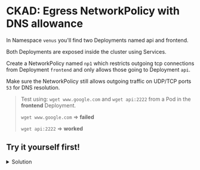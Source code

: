 # CKAD: Egress NetworkPolicy with DNS allowance

In Namespace `venus` you'll find two Deployments named api and frontend. 

Both Deployments are exposed inside the cluster using Services. 

Create a NetworkPolicy named `np1` which restricts outgoing tcp connections from Deployment `frontend` and only allows those going to Deployment `api`. 

Make sure the NetworkPolicy still allows outgoing traffic on UDP/TCP ports `53` for DNS resolution.

> Test using: `wget www.google.com` and `wget api:2222` from a Pod in the **frontend** Deployment.
>
> `wget www.google.com` ⇒ **failed**
> 
> `wget api:2222` ⇒ **worked**



## Try it yourself first!

<details><summary>Solution</summary>
  
```yaml
apiVersion: networking.k8s.io/v1
kind: NetworkPolicy
metadata:
  name: np1
  namespace: venus
spec:
  podSelector:
    matchLabels:
      app: frontend
  policyTypes:
    - Egress
  egress:
    - to:
        - podSelector:
            matchLabels:
              app: api
      ports:
        - protocol: TCP
          port: 2222
    - ports:
        - protocol: UDP
          port: 53
        - protocol: TCP
          port: 53
```
</details>
